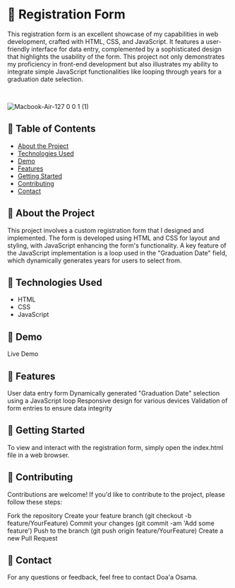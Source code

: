 # 📲 Registration Form
This registration form is an excellent showcase of my capabilities in web development, crafted with HTML, CSS, and JavaScript. It features a user-friendly interface for data entry, complemented by a sophisticated design that highlights the usability of the form. This project not only demonstrates my proficiency in front-end development but also illustrates my ability to integrate simple JavaScript functionalities like looping through years for a graduation date selection.

<br>

![Macbook-Air-127 0 0 1 (1)](https://github.com/DoaaOsamaK/RegistrationForm-Frontend/assets/147305995/260fed4c-3650-4e40-8d42-530ace62ac84)


## 🌵 Table of Contents

- [About the Project](#about-the-project)
- [Technologies Used](#technologies-used)
- [Demo](#demo)
- [Features](#features)
- [Getting Started](#getting-started)
- [Contributing](#contributing)
- [Contact](#contact)

## 🌵 About the Project
This project involves a custom registration form that I designed and implemented. The form is developed using HTML and CSS for layout and styling, with JavaScript enhancing the form's functionality. A key feature of the JavaScript implementation is a loop used in the "Graduation Date" field, which dynamically generates years for users to select from.

## 🌵 Technologies Used
- HTML
- CSS
- JavaScript
## 🌵 Demo
Live Demo

## 🌵 Features
User data entry form
Dynamically generated "Graduation Date" selection using a JavaScript loop
Responsive design for various devices
Validation of form entries to ensure data integrity
## 🌵 Getting Started
To view and interact with the registration form, simply open the index.html file in a web browser.

## 🌵 Contributing
Contributions are welcome! If you'd like to contribute to the project, please follow these steps:

Fork the repository
Create your feature branch (git checkout -b feature/YourFeature)
Commit your changes (git commit -am 'Add some feature')
Push to the branch (git push origin feature/YourFeature)
Create a new Pull Request
## 🌵 Contact
For any questions or feedback, feel free to contact Doa'a Osama.
